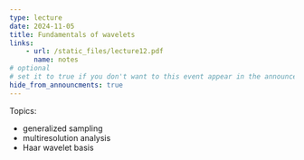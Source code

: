 ```yaml
---
type: lecture
date: 2024-11-05
title: Fundamentals of wavelets
links:
    - url: /static_files/lecture12.pdf
      name: notes
# optional
# set it to true if you don't want to this event appear in the announcements section
hide_from_announcments: true
---
```

Topics:
* generalized sampling
* multiresolution analysis
* Haar wavelet basis

